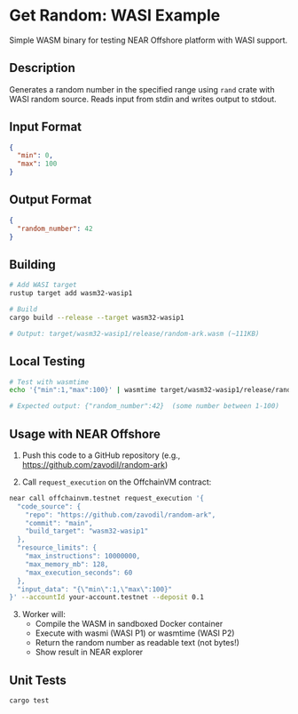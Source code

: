 # Get Random: WASI Example

Simple WASM binary for testing NEAR Offshore platform with WASI support.

## Description

Generates a random number in the specified range using `rand` crate with WASI random source.
Reads input from stdin and writes output to stdout.

## Input Format

```json
{
  "min": 0,
  "max": 100
}
```

## Output Format

```json
{
  "random_number": 42
}
```

## Building

```bash
# Add WASI target
rustup target add wasm32-wasip1

# Build
cargo build --release --target wasm32-wasip1

# Output: target/wasm32-wasip1/release/random-ark.wasm (~111KB)
```

## Local Testing

```bash
# Test with wasmtime
echo '{"min":1,"max":100}' | wasmtime target/wasm32-wasip1/release/random-ark.wasm

# Expected output: {"random_number":42}  (some number between 1-100)
```

## Usage with NEAR Offshore

1. Push this code to a GitHub repository (e.g., https://github.com/zavodil/random-ark)

2. Call `request_execution` on the OffchainVM contract:
```bash
near call offchainvm.testnet request_execution '{
  "code_source": {
    "repo": "https://github.com/zavodil/random-ark",
    "commit": "main",
    "build_target": "wasm32-wasip1"
  },
  "resource_limits": {
    "max_instructions": 10000000,
    "max_memory_mb": 128,
    "max_execution_seconds": 60
  },
  "input_data": "{\"min\":1,\"max\":100}"
}' --accountId your-account.testnet --deposit 0.1
```

3. Worker will:
   - Compile the WASM in sandboxed Docker container
   - Execute with wasmi (WASI P1) or wasmtime (WASI P2)
   - Return the random number as readable text (not bytes!)
   - Show result in NEAR explorer

## Unit Tests

```bash
cargo test
```

